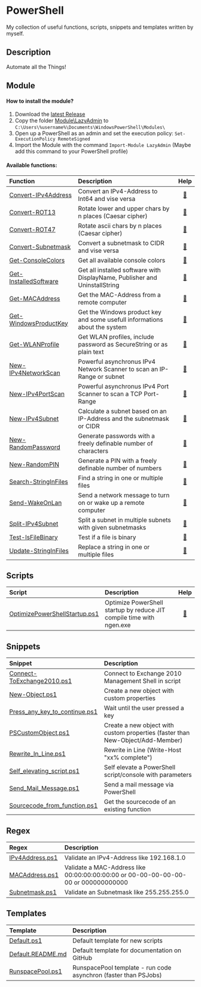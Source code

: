 # PowerShell

My collection of useful functions, scripts, snippets and templates written by myself.

## Description

Automate all the Things!

## Module

#### How to install the module?

1. Download the [latest Release](https://github.com/BornToBeRoot/PowerShell/releases/latest)
2. Copy the folder [Module\LazyAdmin](Module/LazyAdmin) to `C:\Users\%username%\Documents\WindowsPowerShell\Modules\`
3. Open up a PowerShell as an admin and set the execution policy: `Set-ExecutionPolicy RemoteSigned`
4. Import the Module with the command `Import-Module LazyAdmin` (Maybe add this command to your PowerShell profile) 

#### Available functions:

| Function | Description | Help | 
| :--- | :--- | :---: |
| [Convert-IPv4Address](Module/LazyAdmin/Functions/Convert-IPv4Address.ps1) | Convert an IPv4-Address to Int64 and vise versa | [:book:](Documentation/Convert-IPv4Address.README.md) |
| [Convert-ROT13](Module/LazyAdmin/Functions/Convert-ROT13.ps1) | Rotate lower and upper chars by n places (Caesar cipher) | [:book:](Documentation/Convert-ROT13.README.md) |
| [Convert-ROT47](Module/LazyAdmin/Functions/Convert-ROT47.ps1) | Rotate ascii chars by n places (Caesar cipher) | [:book:](Documentation/Convert-ROT47.README.md) |
| [Convert-Subnetmask](Module/LazyAdmin/Functions/Convert-Subnetmask.ps1) | Convert a subnetmask to CIDR and vise versa | [:book:](Documentation/Convert-Subnetmask.README.md) |
| [Get-ConsoleColors](Module/LazyAdmin/Functions/Get-ConsoleColors.ps1) | Get all available console colors | [:book:](Documentation/Get-ConsoleColors.README.md) |
| [Get-InstalledSoftware](Module/LazyAdmin/Functions/Get-InstalledSoftware.ps1) | Get all installed software with DisplayName, Publisher and UninstallString | [:book:](Documentation/Get-InstalledSoftware.README.md) |
| [Get-MACAddress](Module/LazyAdmin/Functions/Get-MACAddress.ps1) | Get the MAC-Address from a remote computer | [:book:](Documentation/Get-MACAddress.README.md) |
| [Get-WindowsProductKey](Module/LazyAdmin/Functions/Get-WindowsProductKey.ps1) | Get the Windows product key and some usefull informations about the system | [:book:](Documentation/Get-WindowsProductKey.README.md) |
| [Get-WLANProfile](Module/LazyAdmin/Functions/Get-WLANProfile.ps1) | Get WLAN profiles, include password as SecureString or as plain text | [:book:](Documentation/Get-WLANProfile.README.md) |
| [New-IPv4NetworkScan](Module/LazyAdmin/Functions/New-IPv4NetworkScan.ps1) | Powerful asynchronus IPv4 Network Scanner to scan an IP-Range or subnet | [:book:](Documentation/New-IPv4NetworkScan.README.md) |
| [New-IPv4PortScan](Module/LazyAdmin/Functions/New-IPv4PortScan.ps1) | Powerful asynchronus IPv4 Port Scanner to scan a TCP Port-Range | [:book:](Documentation/New-IPv4PortScan.README.md) |
| [New-IPv4Subnet](Module/LazyAdmin/Functions/New-IPv4Subnet.ps1) | Calculate a subnet based on an IP-Address and the subnetmask or CIDR | [:book:](Documentation/New-IPv4Subnet.README.md) |
| [New-RandomPassword](Module/LazyAdmin/Functions/New-RandomPassword.ps1) | Generate passwords with a freely definable number of characters | [:book:](Documentation/New-RandomPassword.README.md) |
| [New-RandomPIN](Module/LazyAdmin/Functions/New-RandomPIN.ps1) | Generate a PIN with a freely definable number of numbers | [:book:](Documentation/New-RandomPIN.README.md) |
| [Search-StringInFiles](Module/LazyAdmin/Functions/Search-StringInFiles.ps1) | Find a string in one or multiple files | [:book:](Documentation/Search-StringInFiles.README.md) |
| [Send-WakeOnLan](Module/LazyAdmin/Functions/Send-WakeOnLan.ps1) | Send a network message to turn on or wake up a remote computer | [:book:](Documentation/Send-WakeOnLan.README.md) | 
| [Split-IPv4Subnet](Module/LazyAdmin/Functions/Split-IPv4Subnet.ps1) | Split a subnet in multiple subnets with given subnetmasks | [:book:](Documentation/Split-IPv4Subnet.README.md) |
| [Test-IsFileBinary](Module/LazyAdmin/Functions/Test-IsFileBinary.ps1) | Test if a file is binary | [:book:](Documentation/Test-IsFileBinary.README.md) |
| [Update-StringInFiles](Module/LazyAdmin/Functions/Update-StringInFiles.ps1) | Replace a string in one or multiple files | [:book:](Documentation/Update-StringInFiles.README.md)
  
## Scripts

| Script | Description | Help |
| :--- | :--- | :---: |
| [OptimizePowerShellStartup.ps1](Scripts/OptimizePowerShellStartup.ps1) | Optimize PowerShell startup by reduce JIT compile time with ngen.exe | [:book:](Documentation/OptimizePowerShellStartup.README.md) |

## Snippets 

| Snippet | Description | 
| :--- | :--- |
| [Connect-ToExchange2010.ps1](Snippets/Connect-ToExchange2010.ps1) | Connect to Exchange 2010 Management Shell in script |
| [New-Object.ps1](Snippets/New-Object.ps1) | Create a new object with custom properties|
| [Press_any_key_to_continue.ps1](Snippets/Press_any_key_to_continue.ps1) | Wait until the user pressed a key | 
| [PSCustomObject.ps1](Snippets/PSCustomObjects.ps1) | Create a new object with custom properties (faster than New-Object/Add-Member) |
| [Rewrite_In_Line.ps1](Snippets/Rewrite_In_Line.ps1) | Rewrite in Line (Write-Host "xx% complete") |
| [Self_elevating_script.ps1](Snippets/Self_elevating_script.ps1) | Self elevate a PowerShell script/console with parameters |
| [Send_Mail_Message.ps1](Snippets/Send-MailMessage.ps1) | Send a mail message via PowerShell |
| [Sourcecode_from_function.ps1](Snippets/Sourcecode_from_function.ps1) | Get the sourcecode of an existing function |

## Regex

| Regex | Description |
| :--- | :--- |
| [IPv4Address.ps1](Regex/IPv4Address.ps1) | Validate an IPv4-Address like 192.168.1.0 |
| [MACAddress.ps1](Regex/MACAddress.ps1) | Validate a MAC-Address like 00:00:00:00:00:00 or 00-00-00-00-00-00 or 000000000000 |
| [Subnetmask.ps1](Regex/Subnetmask.ps1) | Validate an Subnetmask like 255.255.255.0 |

## Templates

| Template | Description |
| :--- | :--- |
| [Default.ps1](Templates/Default.ps1) | Default template for new scripts |
| [Default.README.md](Templates/Default.README.md) | Default template for documentation on GitHub |
| [RunspacePool.ps1](Templates/RunspacePool.ps1) | RunspacePool template - run code asynchron (faster than PSJobs) |
